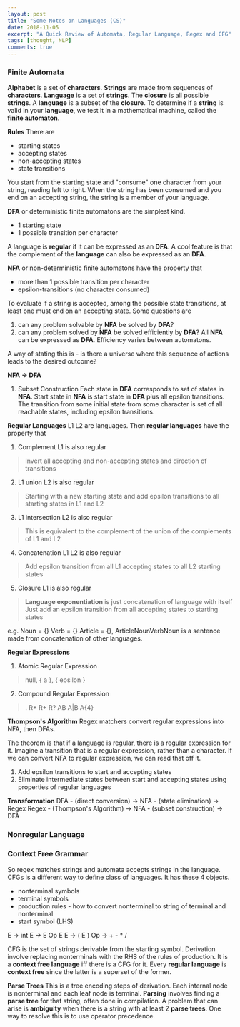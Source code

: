 ```yaml
---
layout: post
title: "Some Notes on Languages (CS)"
date: 2018-11-05
excerpt: "A Quick Review of Automata, Regular Language, Regex and CFG"
tags: [thought, NLP]
comments: true
---
```

### Finite Automata ###
**Alphabet** is a set of **characters**. **Strings** are made from sequences of **characters**.
**Language** is a set of **strings**. The **closure** is all possible **strings**. A **language** is a subset of the **closure**. To determine if a **string** is valid in your **language**, we test it in a mathematical machine, called the **finite automaton**.

**Rules**
There are
* starting states
* accepting states
* non-accepting states
* state transitions

You start from the starting state and "consume" one character from your string, reading left to right. When the string has been consumed and you end on an accepting string, the string is a member of your language.

**DFA** or deterministic finite automatons are the simplest kind.
* 1 starting state
* 1 possible transition per character

A language is **regular** if it can be expressed as an **DFA**.
A cool feature is that the complement of the **language** can also be expressed as an **DFA**.

**NFA** or non-deterministic finite automatons have the property that
* more than 1 possible transition per character
* epsilon-transitions (no character consumed)

To evaluate if a string is accepted, among the possible state transitions,
at least one must end on an accepting state. Some questions are
1. can any problem solvable by **NFA** be solved by **DFA**?
2. can any problem solved by **NFA** be solved efficiently by **DFA**?
All **NFA** can be expressed as **DFA**. Efficiency varies between automatons.

A way of stating this is - is there a universe where this sequence of actions leads to the desired outcome?

**NFA -> DFA**
1. Subset Construction
Each state in **DFA** corresponds to set of states in **NFA**.
Start state in **NFA** is start state in **DFA** plus all epsilon transitions.
The transition from some initial state from some character is set of all reachable states, including epsilon transitions.

**Regular Languages**
L1 L2 are languages. Then **regular languages** have the property that
1. Complement L1 is also regular
>Invert all accepting and non-accepting states and direction of transitions
2. L1 union L2 is also regular
>Starting with a new starting state and add epsilon transitions to all starting states in L1 and L2
3. L1 intersection L2 is also regular
>This is equivalent to the complement of the union of the complements of L1 and L2
4. Concatenation L1 L2 is also regular
>Add epsilon transition from all L1 accepting states to all L2 starting states
5. Closure L1 is also regular
>**Language exponentiation** is just concatenation of language with itself
>Just add an epsilon transition from all accepting states to starting states 

e.g. Noun = {} Verb = {} Article = {}, ArticleNounVerbNoun is a sentence made from concatenation of other languages.

**Regular Expressions**
1. Atomic Regular Expression
>null, { a }, { epsilon }
2. Compound Regular Expression
>.
>R*
>R+
>R?
>AB
>A|B
>A{4}

**Thompson's Algorithm**
Regex matchers convert regular expressions into NFA, then DFAs.

The theorem is that if a language is regular, there is a regular expression for it.
Imagine a transition that is a regular expression, rather than a character.
If we can convert NFA to regular expression, we can read that off it.
1. Add epsilon transitions to start and accepting states
2. Eliminate intermediate states between start and accepting states using properties of regular languages

**Transformation**
DFA - (direct conversion) -> NFA - (state elimination) -> Regex
Regex - (Thompson's Algorithm) -> NFA - (subset construction) -> DFA

### Nonregular Language ###

### Context Free Grammar ###
So regex matches strings and automata accepts strings in the language. CFGs is a different way to define class of languages.
It has these 4 objects.
* nonterminal symbols
* terminal symbols
* production rules - how to convert nonterminal to string of terminal and nonterminal
* start symbol (LHS)

E -> int
E -> E Op E
E -> ( E )
Op -> + - * /

CFG is the set of strings derivable from the starting symbol.
Derivation involve replacing nonterminals with the RHS of the rules of production.
It is a **context free language** iff there is a CFG for it.
Every **regular language** is **context free** since the latter is a superset of the former.

**Parse Trees**
This is a tree encoding steps of derivation. Each internal node is nonterminal and each leaf node is terminal.
**Parsing** involves finding a **parse tree** for that string, often done in compilation.
A problem that can arise is **ambiguity** when there is a string with at least 2 **parse trees**.
One way to resolve this is to use operator precedence.

